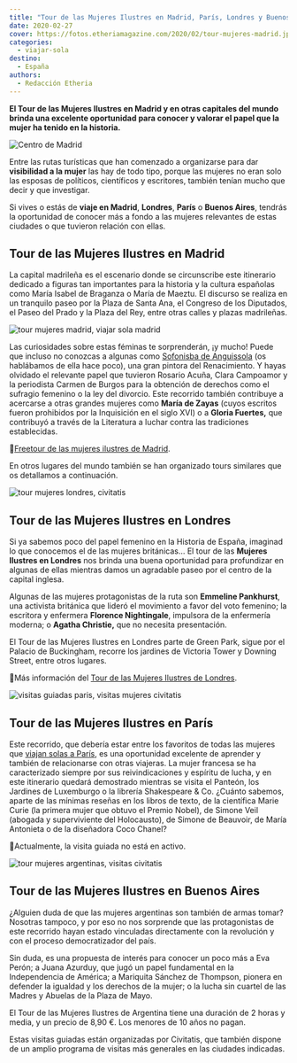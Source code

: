 ```yaml
---
title: "Tour de las Mujeres Ilustres en Madrid, París, Londres y Buenos Aires"
date: 2020-02-27
cover: https://fotos.etheriamagazine.com/2020/02/tour-mujeres-madrid.jpg
categories: 
  - viajar-sola
destino: 
  - España
authors: 
  - Redacción Etheria
---
```


**El Tour de las Mujeres Ilustres en Madrid y en otras capitales del mundo brinda una 
excelente oportunidad para conocer y valorar el papel que la mujer ha tenido en la 
historia.** 

![Centro de Madrid](https://fotos.etheriamagazine.com/2020/02/tour-mujeres-madrid.jpg "Centro de Madrid. © Florian Wehde")

Entre las rutas turísticas que han comenzado a organizarse para dar **visibilidad a la 
mujer** las hay de todo tipo, porque las mujeres no eran solo las esposas de políticos, 
científicos y escritores, también tenían mucho que decir y que investigar. 

Si vives o estás de **viaje en Madrid**, **Londres**, **París** o **Buenos Aires**, 
tendrás la oportunidad de conocer más a fondo a las mujeres relevantes de estas ciudades 
o que tuvieron relación con ellas. 

## Tour de las Mujeres Ilustres en Madrid

La capital madrileña es el escenario donde se circunscribe este itinerario dedicado a 
figuras tan importantes para la historia y la cultura españolas como María Isabel de 
Braganza o María de Maeztu. El discurso se realiza en un tranquilo paseo por la Plaza de 
Santa Ana, el Congreso de los Diputados, el Paseo del Prado y la Plaza del Rey, entre 
otras calles y plazas madrileñas. 

![tour mujeres madrid, viajar sola madrid](https://fotos.etheriamagazine.com/2020/02/viaje-mujeres-madrid.jpg "Detalle de la Plaza Mayor de Madrid. © Yuni Martín")

Las curiosidades sobre estas féminas te sorprenderán, ¡y mucho! Puede que incluso no 
conozcas a algunas como [Sofonisba de 
Anguissola](http://etheriamagazine.com/2019/11/18/grandes-mujeres-artistas-exposicion-sofonisba-anguissola-lavinia-fontana/) 
(os hablábamos de ella hace poco), una gran pintora del Renacimiento. Y hayas olvidado 
el relevante papel que tuvieron Rosario Acuña, Clara Campoamor y la periodista Carmen de 
Burgos para la obtención de derechos como el sufragio femenino o la ley del divorcio. 
Este recorrido también contribuye a acercarse a otras grandes mujeres como **María de 
Zayas** (cuyos escritos fueron prohibidos por la Inquisición en el siglo XVI) o a 
**Gloria Fuertes,** que contribuyó a través de la Literatura a luchar contra las 
tradiciones establecidas. 

📍[Freetour de las mujeres ilustres de 
Madrid](https://www.civitatis.com/es/madrid/free-tour-mujeres-madrid/?aid=10211). 

En otros lugares del mundo también se han organizado tours similares que os detallamos a 
continuación. 

![tour mujeres londres, civitatis](https://fotos.etheriamagazine.com/2020/02/ruta-mujeres-londres-civitatis.jpg "Tour Mujeres en Londres. © David Mark")

## Tour de las Mujeres Ilustres en Londres

Si ya sabemos poco del papel femenino en la Historia de España, imaginad lo que 
conocemos el de las mujeres británicas... El tour de las **Mujeres Ilustres en Londres** 
nos brinda una buena oportunidad para profundizar en algunas de ellas mientras damos un 
agradable paseo por el centro de la capital inglesa. 

Algunas de las mujeres protagonistas de la ruta son **Emmeline Pankhurst**, una 
activista británica que lideró el movimiento a favor del voto femenino; la escritora y 
enfermera **Florence Nightingale**, impulsora de la enfermería moderna; o **Agatha 
Christie,** que no necesita presentación. 

El Tour de las Mujeres Ilustres en Londres parte de Green Park, sigue por el Palacio de 
Buckingham, recorre los jardines de Victoria Tower y Downing Street, entre otros 
lugares. 

📍Más información del [Tour de las Mujeres Ilustres de 
Londres](https://www.civitatis.com/es/londres/tour-mujeres-ilustres/?aid=10211). 

![visitas guiadas paris, visitas mujeres civitatis](https://fotos.etheriamagazine.com/2020/02/visitas-mujeres-paris.jpg "Museo del Louvre.")

## Tour de las Mujeres Ilustres en París

Este recorrido, que debería estar entre los favoritos de todas las mujeres que [viajan 
solas a París](http://etheriamagazine.com/2019/05/15/viajar-sola-que-ver-paris/), es una 
oportunidad excelente de aprender y también de relacionarse con otras viajeras. La mujer 
francesa se ha caracterizado siempre por sus reivindicaciones y espíritu de lucha, y en 
este itinerario quedará demostrado mientras se visita el Panteón, los Jardines de 
Luxemburgo o la librería Shakespeare & Co. ¿Cuánto sabemos, aparte de las mínimas 
reseñas en los libros de texto, de la científica Marie Curie (la primera mujer que 
obtuvo el Premio Nobel), de Simone Veil (abogada y superviviente del Holocausto), de 
Simone de Beauvoir, de María Antonieta o de la diseñadora Coco Chanel? 

📍Actualmente, la visita guiada no está en activo. 

![tour mujeres argentinas, visitas civitatis](https://fotos.etheriamagazine.com/2020/02/tour-mujeres-argentinas-civitatis.jpg "Casa Rosada de Buenos Aires. © Claudio Bianchi")

## Tour de las Mujeres Ilustres en Buenos Aires

¿Alguien duda de que las mujeres argentinas son también de armas tomar? Nosotras 
tampoco, y por eso no nos sorprende que las protagonistas de este recorrido hayan estado 
vinculadas directamente con la revolución y con el proceso democratizador del país. 

Sin duda, es una propuesta de interés para conocer un poco más a Eva Perón; a Juana 
Azurduy, que jugó un papel fundamental en la Independencia de América; a Mariquita 
Sánchez de Thompson, pionera en defender la igualdad y los derechos de la mujer; o la 
lucha sin cuartel de las Madres y Abuelas de la Plaza de Mayo. 

El Tour de las Mujeres Ilustres de Argentina tiene una duración de 2 horas y media, y un 
precio de 8,90 €. Los menores de 10 años no pagan. 

Estas visitas guiadas están organizadas por Civitatis, que también dispone de un amplio 
programa de visitas más generales en las ciudades indicadas.
